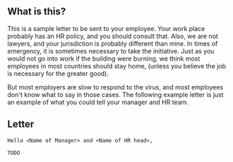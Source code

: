 ## What is this?

This is a sample letter to be sent to your employee.
Your work place probably has an HR policy, and you should consult that.
Also, we are not lawyers, and your jurisdiction is probably different than mine.
In times of emergency, it is sometimes necessary to take the initiative.
Just as you would not go into work if the building were burning,
we think most employees in most countries should stay home,
(unless you believe the job is necessary for the greater good).

But most employers are slow to respond to the virus,
and most employees don't know what to say in those cases.
The following example letter is just an example of what you could tell your manager and HR team.

## Letter

```text
Hello <Name of Manager> and <Name of HR head>,

TODO
```
